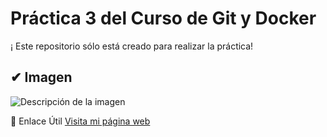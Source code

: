 # Práctica 3 del Curso de Git y Docker

¡ Este repositorio sólo está creado para realizar la práctica!  

## ✔ Imagen  

  ![Descripción de la imagen](https://via.placeholder.com/1000x500.png?text=Ejemplo)


🔗 Enlace Útil
[Visita mi página web](https://site.educa.madrid.org/ies.tiernogalvan.madrid/)






